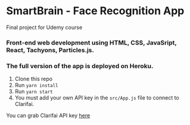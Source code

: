 # SmartBrain - Face Recognition App
Final project for Udemy course

### Front-end web development using HTML, CSS, JavaSript, React, Tachyons, Particles.js.
### The full version of the app is deployed on Heroku.

1. Clone this repo
2. Run `yarn install`
3. Run `yarn start`
4. You must add your own API key in the `src/App.js` file to connect to Clarifai.

You can grab Clarifai API key [here](https://www.clarifai.com/)
